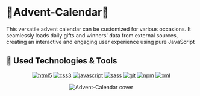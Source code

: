 <h1>📅Advent-Calendar📅</h1>
This versatile advent calendar can be customized for various occasions. It seamlessly loads daily gifts and winners' data from external sources, creating an interactive and engaging user experience using pure JavaScript

<h2>
  🔧 Used Technologies & Tools
</h2>
<p align="center">
  <a href="https://www.w3.org/html/" target="_blank"><img src="https://img.shields.io/badge/HTML5-E34F26?style=for-the-badge&logo=html5&logoColor=white" alt="html5"></a>
  <a href="https://www.w3.org/Style/CSS/" target="_blank"><img src="https://img.shields.io/badge/CSS3-1572B6?style=for-the-badge&logo=css3&logoColor=white" alt="css3"></a>
  <a href="https://developer.mozilla.org/en-US/docs/Web/JavaScript" target="_blank"><img src="https://img.shields.io/badge/JavaScript-323330?style=for-the-badge&logo=javascript&logoColor=F7DF1E" alt="javascript"></a>
  <a href="https://sass-lang.com" target="_blank"><img src="https://img.shields.io/badge/Sass-CC6699?style=for-the-badge&logo=sass&logoColor=white" alt="sass"></a>
  <a href="https://git-scm.com" target="_blank"><img src="https://img.shields.io/badge/Git-F05032?style=for-the-badge&logo=git&logoColor=white" alt="git"></a>
  <a href="https://www.npmjs.com" target="_blank"><img src="https://img.shields.io/badge/npm-CB3837?style=for-the-badge&logo=npm&logoColor=white" alt="npm"></a>
  <a href="https://www.w3.org/XML/" target="_blank"><img src="https://img.shields.io/badge/xml-f67800?style=for-the-badge" alt="xml"></a>


</p>

<p align="center">
<img src="https://raw.githubusercontent.com/DemGam/Front-End-Portfolio/main/img/works/advent-calendar.png" alt="Advent-Calendar cover"/>
</p>
